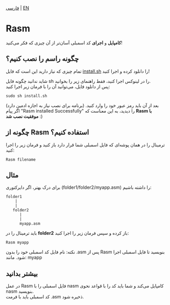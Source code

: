 [فارسی](https://github.com/2077DevWave/Rasm/blob/main/README-fa.md) | [EN](https://github.com/2077DevWave/Rasm/blob/main/README.md)

# Rasm
**کامپایل** و **اجرای** کد اسمبلی آسان‌تر از آن چیزی که فکر می‌کنید!

## چگونه راسم را نصب کنیم؟
تمام چیزی که نیاز دارید این است که فایل [install.sh](https://github.com/2077DevWave/Rasm/releases/download/V1.0/install.sh) را دانلود کرده و اجرا کنید!

شاید ندانید چگونه فایل sh را در لینوکس اجرا کنید، فقط راهنمای زیر را بخوانید.<br>
پس از دانلود فایل، می‌توانید آن را با فرمان زیر اجرا کنید:

```
sudo sh install.sh
```
بعد از آن باید رمز عبور خود را وارد کنید. (برنامه برای نصب نیاز به اجازه ادمین دارد) <br>
اگر پیام "Rasm installed Successfully" را دیدید، به این معناست که **Rasm با موفقیت نصب شد** :)

## چگونه از Rasm استفاده کنیم؟
ترمینال را در همان پوشه‌ای که فایل اسمبلی شما قرار دارد باز کنید و فرمان زیر را اجرا کنید:
```
Rasm filename
```
## مثال
برای درک بهتر، اگر دایرکتوری (folder1/folder2/myapp.asm) را داشته باشیم:
```
folder1
    |
    |
   folder2
      |
      |
      myapp.asm
```
باید ترمینال را در **folder2** باز کرده و سپس فرمان زیر را اجرا کنید:
```
Rasm myapp
```
نکته: نام فایل کد اسمبلی خود را بدون .asm پس از Rasm بنویسید تا فایل اسمبلی اجرا شود. مانند: myapp

## بیشتر بدانید
در عمل Rasm فایل اسمبلی را با nasm کامپایل می‌کند و شما باید کد را با قواعد نحوی nasm بنویسید. <br>
کد اسمبلی باید با فرمت .asm ذخیره شود.

